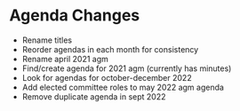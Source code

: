 # Agenda Changes
- Rename titles 
- Reorder agendas in each month for consistency
- Rename april 2021 agm
- Find/create agenda for 2021 agm (currently has minutes)
- Look for agendas for october-december 2022
- Add elected committee roles to may 2022 agm agenda
- Remove duplicate agenda in sept 2022
